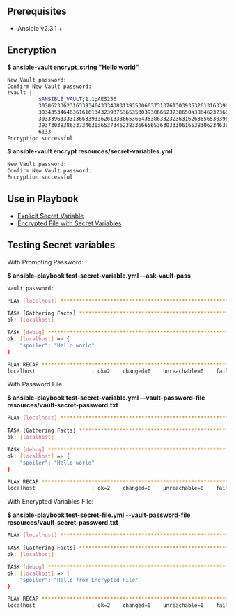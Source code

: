 ## Prerequisites
- Ansible v2.3.1 + 

## Encryption

**$ ansible-vault encrypt_string "Hello world"**
```sh
New Vault password:
Confirm New Vault password:
!vault |
          $ANSIBLE_VAULT;1.1;AES256
          30306233623163393464333438313935306637313761303935326131633961373030643164373936
          3034353464636161613432393763653530393066623738650a386462323663333962646231383666
          30333963333136633933626133386536643538633232363162636565303963633934303130303131
          3937303838633734630a653734623833666565363033306165383062346364313134346562636366
          6133
Encryption successful
```

**$ ansible-vault encrypt resources/secret-variables.yml**
```sh
New Vault password:
Confirm New Vault password:
Encryption successful
```

## Use in Playbook
- [Explicit Secret Variable](test-secret-variable.yml#L5)
- [Encrypted File with Secret Variables](test-secret-file.yml#L5)

## Testing Secret variables

With Prompting Password:

**$ ansible-playbook test-secret-variable.yml --ask-vault-pass**
```sh
Vault password:

PLAY [localhost] **********************************************************

TASK [Gathering Facts] ****************************************************
ok: [localhost]

TASK [debug] **************************************************************
ok: [localhost] => {
    "spoiler": "Hello world"
}

PLAY RECAP ****************************************************************
localhost                  : ok=2    changed=0    unreachable=0    failed=0
```

With Password File:

**$ ansible-playbook test-secret-variable.yml --vault-password-file resources/vault-secret-password.txt**
```sh
PLAY [localhost] **********************************************************

TASK [Gathering Facts] ****************************************************
ok: [localhost]

TASK [debug] **************************************************************
ok: [localhost] => {
    "spoiler": "Hello world"
}

PLAY RECAP ****************************************************************
localhost                  : ok=2    changed=0    unreachable=0    failed=0
```

With Encrypted Variables File:

**$ ansible-playbook test-secret-file.yml --vault-password-file resources/vault-secret-password.txt**
```sh
PLAY [localhost] **********************************************************

TASK [Gathering Facts] ****************************************************
ok: [localhost]

TASK [debug] **************************************************************
ok: [localhost] => {
    "spoiler": "Hello from Encrypted File"
}

PLAY RECAP ****************************************************************
localhost                  : ok=2    changed=0    unreachable=0    failed=0
```

